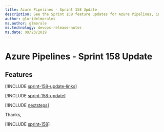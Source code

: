```yaml
---
title: Azure Pipelines - Sprint 158 Update
description: See the Sprint 158 feature updates for Azure Pipelines, including next steps.
author: gloridelmorales
ms.author: glmorale
ms.technology: devops-release-notes
ms.date: 09/23/2019
---
```


# Azure Pipelines - Sprint 158 Update

## Features

[!INCLUDE [sprint-158-update-links](../includes/pipelines/sprint-158-update-links.md)]

[!INCLUDE [sprint-158-update](../includes/pipelines/sprint-158-update.md)]

[!INCLUDE [nextsteps](../includes/nextsteps.md)]

Thanks,

[!INCLUDE [sprint-158](../includes/signer/sprint-158.md)]
